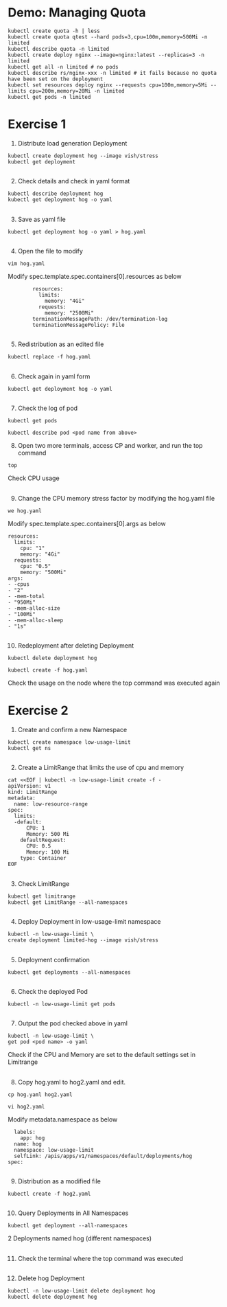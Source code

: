 # Demo: Managing Quota
```
kubectl create quota -h | less
kubectl create quota qtest --hard pods=3,cpu=100m,memory=500Mi -n limited
kubectl describe quota -n limited
kubectl create deploy nginx --image=nginx:latest --replicas=3 -n limited
kubectl get all -n limited # no pods
kubectl describe rs/nginx-xxx -n limited # it fails because no quota have been set on the deployment
kubectl set resources deploy nginx --requests cpu=100m,memory=5Mi --limits cpu=200m,memory=20Mi -n limited
kubectl get pods -n limited
```

# Exercise 1


1. Distribute load generation Deployment
```
kubectl create deployment hog --image vish/stress
kubectl get deployment
```

##

2. Check details and check in yaml format
```
kubectl describe deployment hog
kubectl get deployment hog -o yaml
```

##

3. Save as yaml file
```
kubectl get deployment hog -o yaml > hog.yaml
```

##

4. Open the file to modify
```
vim hog.yaml
```
Modify spec.template.spec.containers[0].resources as below
```
        resources:
          limits:
            memory: "4Gi"
          requests:
            memory: "2500Mi"
        terminationMessagePath: /dev/termination-log
        terminationMessagePolicy: File
```

##

5. Redistribution as an edited file
```
kubectl replace -f hog.yaml
```

##

6. Check again in yaml form
```
kubectl get deployment hog -o yaml
```

##

7. Check the log of pod
```
kubectl get pods
```
```
kubectl describe pod <pod name from above>
```

8. Open two more terminals, access CP and worker, and run the top command
```
top
```
Check CPU usage

##

9. Change the CPU memory stress factor by modifying the hog.yaml file
```
we hog.yaml
```
Modify spec.template.spec.containers[0].args as below
```
resources:
  limits:
    cpu: "1"
    memory: "4Gi"
  requests:
    cpu: "0.5"
    memory: "500Mi"
args:
- -cpus
- "2"
- -mem-total
- "950Mi"
- -mem-alloc-size
- "100Mi"
- -mem-alloc-sleep
- "1s"
```  

##

10. Redeployment after deleting Deployment
```
kubectl delete deployment hog
```
```
kubectl create -f hog.yaml
```

Check the usage on the node where the top command was executed again


# Exercise 2


1. Create and confirm a new Namespace
```
kubectl create namespace low-usage-limit
kubectl get ns
```

##

2. Create a LimitRange that limits the use of cpu and memory
```
cat <<EOF | kubectl -n low-usage-limit create -f -
apiVersion: v1
kind: LimitRange
metadata:
  name: low-resource-range
spec:
  limits:
  -default:
      CPU: 1
      Memory: 500 Mi
    defaultRequest:
      CPU: 0.5
      Memory: 100 Mi
    type: Container
EOF
```

##

3. Check LimitRange
```
kubectl get limitrange
kubectl get LimitRange --all-namespaces
```

##

4. Deploy Deployment in low-usage-limit namespace
```
kubectl -n low-usage-limit \
create deployment limited-hog --image vish/stress
```

##

5. Deployment confirmation
```
kubectl get deployments --all-namespaces
```

##

6. Check the deployed Pod
```
kubectl -n low-usage-limit get pods
```


##

7. Output the pod checked above in yaml
```
kubectl -n low-usage-limit \
get pod <pod name> -o yaml
```

Check if the CPU and Memory are set to the default settings set in Limitrange

##

8. Copy hog.yaml to hog2.yaml and edit.
```
cp hog.yaml hog2.yaml
```
```
vi hog2.yaml
```

Modify metadata.namespace as below
```
  labels:
    app: hog
  name: hog
  namespace: low-usage-limit
  selfLink: /apis/apps/v1/namespaces/default/deployments/hog
spec:
```

##

9. Distribution as a modified file
```
kubectl create -f hog2.yaml
```

##

10. Query Deployments in All Namespaces
```
kubectl get deployment --all-namespaces
```
2 Deployments named hog (different namespaces)

##

11. Check the terminal where the top command was executed

##

12. Delete hog Deployment
```
kubectl -n low-usage-limit delete deployment hog
kubectl delete deployment hog
```

##

